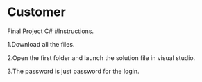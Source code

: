 # Customer
Final Project C#
#Instructions.

1.Download all the files.

2.Open the first folder and launch the solution file in visual studio.

3.The password is just password for the login.
